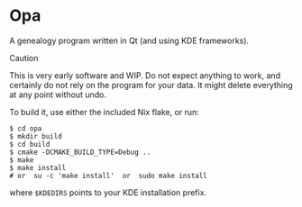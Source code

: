 # Opa

A genealogy program written in Qt (and using KDE frameworks).

> [!CAUTION]
> This is very early software and WIP. Do not expect anything to work, and certainly do not rely on the program for your data.
> It might delete everything at any point without undo.

To build it, use either the included Nix flake, or run:

```console
$ cd opa
$ mkdir build
$ cd build
$ cmake -DCMAKE_BUILD_TYPE=Debug ..
$ make
$ make install
# or  su -c 'make install'  or  sudo make install
```

where `$KDEDIRS` points to your KDE installation prefix.

